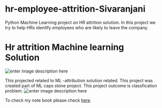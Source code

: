 # hr-employee-attrition-Sivaranjani
Python Machine Learning project on HR attrition solution. In this project we try to help HRs identify employees who are likely to leave the company.

# Hr attrition Machine learning Solution
![enter image description here](https://github.com/sivaranjanivedhagiri/hr-employee-attrition-Sivaranjani/blob/main/Attrtion.png?raw=true)

This projected related to ML -attribution solution related.
 This project was created part of ML caps stone project.
This project outcome is classfication problem.
![enter image description here](https://github.com/sivaranjanivedhagiri/hr-employee-attrition-Sivaranjani/blob/main/hr-analytics-10.jpg?raw=true)

 
To check my note book please check [here](https://github.com/sivaranjanivedhagiri/hr-employee-attrition/blob/main/HR_Analytics.ipynb).
